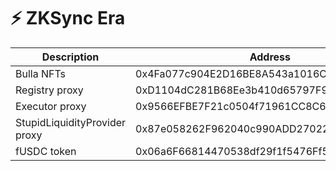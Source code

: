 # ⚡ ZKSync Era

| Description                   | Address                                    |
| ----------------------------- | ------------------------------------------ |
| Bulla NFTs                    | 0x4Fa077c904E2D16BE8A543a1016Cd7BE1E69c237 |
| Registry proxy                | 0xD1104dC281B68Ee3b410d65797F9826d71D3e03c |
| Executor proxy                | 0x9566EFBE7F21c0504f71961CC8C6EA2Baf8743cB |
| StupidLiquidityProvider proxy | 0x87e058262F962040c990ADD2702211f3156781e2 |
| fUSDC token                   | 0x06a6F66814470538df29f1f5476Ff550C7a5544E |
